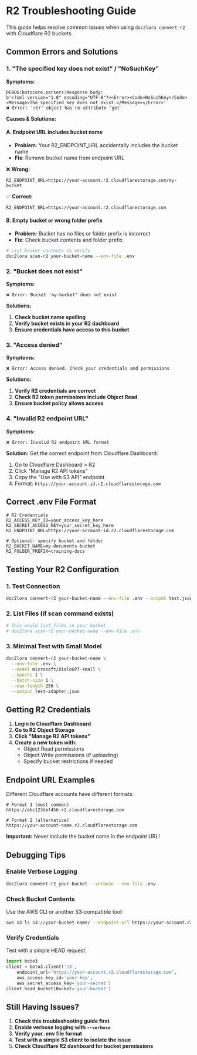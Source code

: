 # R2 Troubleshooting Guide

This guide helps resolve common issues when using `doc2lora convert-r2` with Cloudflare R2 buckets.

## Common Errors and Solutions

### 1. "The specified key does not exist" / "NoSuchKey"

**Symptoms:**
```
DEBUG:botocore.parsers:Response body:
b'<?xml version="1.0" encoding="UTF-8"?><Error><Code>NoSuchKey</Code><Message>The specified key does not exist.</Message></Error>'
❌ Error: 'str' object has no attribute 'get'
```

**Causes & Solutions:**

#### A. Endpoint URL includes bucket name
- **Problem**: Your R2_ENDPOINT_URL accidentally includes the bucket name
- **Fix**: Remove bucket name from endpoint URL

❌ **Wrong:**
```
R2_ENDPOINT_URL=https://your-account.r2.cloudflarestorage.com/my-bucket
```

✅ **Correct:**
```
R2_ENDPOINT_URL=https://your-account.r2.cloudflarestorage.com
```

#### B. Empty bucket or wrong folder prefix
- **Problem**: Bucket has no files or folder prefix is incorrect
- **Fix**: Check bucket contents and folder prefix

```bash
# List bucket contents to verify
doc2lora scan-r2 your-bucket-name --env-file .env
```

### 2. "Bucket does not exist"

**Symptoms:**
```
❌ Error: Bucket 'my-bucket' does not exist
```

**Solutions:**
1. **Check bucket name spelling**
2. **Verify bucket exists in your R2 dashboard**
3. **Ensure credentials have access to this bucket**

### 3. "Access denied"

**Symptoms:**
```
❌ Error: Access denied. Check your credentials and permissions
```

**Solutions:**
1. **Verify R2 credentials are correct**
2. **Check R2 token permissions include Object Read**
3. **Ensure bucket policy allows access**

### 4. "Invalid R2 endpoint URL"

**Symptoms:**
```
❌ Error: Invalid R2 endpoint URL format
```

**Solution:**
Get the correct endpoint from Cloudflare Dashboard:
1. Go to Cloudflare Dashboard > R2
2. Click "Manage R2 API tokens"
3. Copy the "Use with S3 API" endpoint
4. Format: `https://your-account-id.r2.cloudflarestorage.com`

## Correct .env File Format

```env
# R2 Credentials
R2_ACCESS_KEY_ID=your_access_key_here
R2_SECRET_ACCESS_KEY=your_secret_key_here
R2_ENDPOINT_URL=https://your-account-id.r2.cloudflarestorage.com

# Optional: specify bucket and folder
R2_BUCKET_NAME=my-documents-bucket
R2_FOLDER_PREFIX=training-docs
```

## Testing Your R2 Configuration

### 1. Test Connection
```bash
doc2lora convert-r2 your-bucket-name --env-file .env --output test.json --epochs 1 --batch-size 1
```

### 2. List Files (if scan command exists)
```bash
# This would list files in your bucket
# doc2lora scan-r2 your-bucket-name --env-file .env
```

### 3. Minimal Test with Small Model
```bash
doc2lora convert-r2 your-bucket-name \
  --env-file .env \
  --model microsoft/DialoGPT-small \
  --epochs 1 \
  --batch-size 1 \
  --max-length 256 \
  --output test-adapter.json
```

## Getting R2 Credentials

1. **Login to Cloudflare Dashboard**
2. **Go to R2 Object Storage**
3. **Click "Manage R2 API tokens"**
4. **Create a new token with:**
   - Object Read permissions
   - Object Write permissions (if uploading)
   - Specify bucket restrictions if needed

## Endpoint URL Examples

Different Cloudflare accounts have different formats:

```
# Format 1 (most common)
https://abc123def456.r2.cloudflarestorage.com

# Format 2 (alternative)
https://your-account-name.r2.cloudflarestorage.com
```

**Important:** Never include the bucket name in the endpoint URL!

## Debugging Tips

### Enable Verbose Logging
```bash
doc2lora convert-r2 your-bucket --verbose --env-file .env
```

### Check Bucket Contents
Use the AWS CLI or another S3-compatible tool:
```bash
aws s3 ls s3://your-bucket-name/ --endpoint-url https://your-account.r2.cloudflarestorage.com
```

### Verify Credentials
Test with a simple HEAD request:
```python
import boto3
client = boto3.client('s3',
    endpoint_url='https://your-account.r2.cloudflarestorage.com',
    aws_access_key_id='your-key',
    aws_secret_access_key='your-secret')
client.head_bucket(Bucket='your-bucket')
```

## Still Having Issues?

1. **Check this troubleshooting guide first**
2. **Enable verbose logging with `--verbose`**
3. **Verify your .env file format**
4. **Test with a simple S3 client to isolate the issue**
5. **Check Cloudflare R2 dashboard for bucket permissions**
